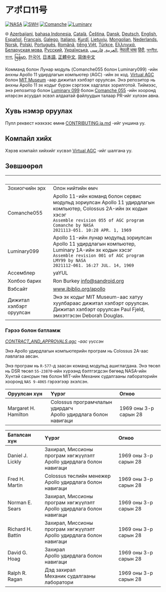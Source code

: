 # アポロ11号

[![NASA][1]][2]
[![SWH]][SWH_URL]
[![Comanche]][ComancheMilestone]
[![Luminary]][LuminaryMilestone]

🌐
[Azerbaijani][AZ],
[bahasa Indonesia][ID],
[Català][CA],
[Čeština][CZ],
[Dansk][DA],
[Deutsch][DE],
[English][EN],
[Español][ES],
[Français][FR],
[Galego][GL],
[Italiano][IT],
[Kurdî][KU],
[Lietuvių][LT],
[Mongolian][MN],
[Nederlands][NL],
[Norsk][NO],
[Polski][PL],
[Português][PT_BR],
[Română][RO],
[tiếng Việt][VI],
[Türkçe][TR],
[Ελληνικά][GR],
[Беларуская мова][BE],
[Русский][RU],
[Українська][UK],
[العربية][AR],
[فارسی][FA],
[नेपाली भाषा][NE]
[हिंदी][HI_IN],
[অসমীয়া][AS_IN],
[বাংলা][BD_BN],
[မြန်မာ][MM],
[한국어][KO_KR],
[日本語][JA],
[正體中文][ZH_TW],
[简体中文][ZH_CN]

[AR]:README.ar.md
[AS_IN]:README.as_in.md
[AZ]:README.az.md
[BD_BN]:README.bd_bn.md
[BE]:README.be.md
[CA]:README.ca.md
[CZ]:README.cz.md
[DA]:README.da.md
[DE]:README.de.md
[EN]:../README.md
[ES]:README.es.md
[FA]:README.fa.md
[FR]:README.fr.md
[GL]:README.gl.md
[GR]:README.gr.md
[HI_IN]:README.hi_in.md
[ID]:README.id.md
[IT]:README.it.md
[JA]:README.ja.md
[KO_KR]:README.ko_kr.md
[KU]:README.ku.md
[LT]:README.lt.md
[MM]:README.mm.md
[MN]:README.mn.md
[NE]:README.ne.md
[NL]:README.nl.md
[NO]:README.no.md
[PL]:README.pl.md
[PT_BR]:README.pt_br.md
[RO]:README.ro.md
[RU]:README.ru.md
[TR]:README.tr.md
[UK]:README.uk.md
[VI]:README.vi.md
[ZH_CN]:README.zh_cn.md
[ZH_TW]:README.zh_tw.md

Комманд болон Лунар модуль (Comanche055 болон Luminary099) -ийн анхны Apollo 11 удирдлагын компьютер (AGC) -ийн эх код. [Virtual AGC][3] болон [MIT Museum][4] -аар дижитал хэлбэрт оруулсан. Энэ репозитор нь анхны Apollo 11 эх кодыг бүрэн сэргээж хадгалах зорилготой. Тиймээс, энэ репозитор болон [Luminary 099][5] болон [Comanche 055][6] -ийн хооронд илэрсэн асуудал эсвэл алдаатай файлуудын талаар PR-ийг хүлээн авна.

## Хувь нэмэр оруулах

Пулл реквест нээхээс өмнө [CONTRIBUTING.ja.md][7] -ийг уншина уу.

## Компайл хийх

Хэрэв компайл хийхийг хүсвэл [Virtual AGC][8] -ийг шалгана уу.

## Зөвшөөрөл

&nbsp;      | &nbsp;
:---------- | :-----
Зохиогчийн эрх | Олон нийтийн өмч
Comanche055 | Apollo 11-ийн команд болон сервис модульд зориулсан Apollo 11 удирдлагын компьютер, Colossus 2A-ийн эх кодын хэсэг<br>`Assemble revision 055 of AGC program Comanche by NASA`<br>`2021113-051. 10:28 APR. 1, 1969`
Luminary099 | Apollo 11-ийн лунар модульд зориулсан Apollo 11 удирдлагын компьютер, Luminary 1A-ийн эх кодын хэсэг<br>`Assemble revision 001 of AGC program LMY99 by NASA`<br>`2021112-061. 16:27 JUL. 14, 1969`
Ассемблер    | yaYUL
Холбоо барих | Ron Burkey <info@sandroid.org>
Вэбсайт      | www.ibiblio.org/apollo
Дижитал хэлбэрт оруулсан | Энэ эх кодыг MIT Museum-аас хатуу хуулбараас дижитал хэлбэрт оруулсан. Дижитал хэлбэрт оруулсан Paul Fjeld, эмхэтгэсэн Deborah Douglas.

### Гэрээ болон батламж

*[CONTRACT_AND_APPROVALS.agc] -аас үүссэн*

Энэ Apollo удирдлагын компьютерийн програм нь Colossus 2A-аас лавлагаа авсан.

Энэ програм нь `R-577`-д заасан команд модульд ашиглагдана. Энэ төсөл нь DSR төсөл `55-23870`-ийн хүрээнд бэлтгэгдсэн бөгөөд NASA-ийн Хүнтэй сансрын төв болон MIT-ийн Механик судалгааны лабораторийн хооронд `NAS 9-4065` гэрээгээр эхэлсэн.

Оруулсан хүн         | Үүрэг | Огноо
:------------------- | :--- | :---
Margaret H. Hamilton | Colossus програмчлалын удирдагч<br>Apollo удирдлага болон навигаци | 1969 оны 3-р сарын 28

Баталсан хүн       | Үүрэг | Огноо
:---------------- | :--- | :---
Daniel J. Lickly  | Захирал, Миссионы програм хөгжүүлэлт<br>Apollo удирдлага болон навигаци | 1969 оны 3-р сарын 28
Fred H. Martin    | Colossus төслийн менежер<br>Apollo удирдлага болон навигаци | 1969 оны 3-р сарын 28
Norman E. Sears   | Захирал, Миссионы програм хөгжүүлэлт<br>Apollo удирдлага болон навигаци | 1969 оны 3-р сарын 28
Richard H. Battin | Захирал, Миссионы програм хөгжүүлэлт<br>Apollo удирдлага болон навигаци | 1969 оны 3-р сарын 28
David G. Hoag     | Захирал<br>Apollo удирдлага болон навигаци | 1969 оны 3-р сарын 28
Ralph R. Ragan    | Дэд захирал<br>Механик судалгааны лаборатори | 1969 оны 3-р сарын 28

[CONTRACT_AND_APPROVALS.agc]:https://github.com/chrislgarry/Apollo-11/blob/master/Comanche055/CONTRACT_AND_APPROVALS.agc
[1]:https://flat.badgen.net/badge/NASA/Mission%20Overview/0B3D91
[2]:https://www.nasa.gov/mission_pages/apollo/missions/apollo11.html
[3]:http://www.ibiblio.org/apollo/
[4]:http://web.mit.edu/museum/
[5]:http://www.ibiblio.org/apollo/ScansForConversion/Luminary099/
[6]:http://www.ibiblio.org/apollo/ScansForConversion/Comanche055/
[7]:https://github.com/chrislgarry/Apollo-11/blob/master/Translations/CONTRIBUTING.ja.md
[8]:https://github.com/rburkey2005/virtualagc
[SWH]:https://flat.badgen.net/badge/Software%20Heritage/Archive/0B3D91
[SWH_URL]:https://archive.softwareheritage.org/browse/origin/https://github.com/chrislgarry/Apollo-11/
[Comanche]:https://flat.badgen.net/github/milestones/chrislgarry/Apollo-11/1
[ComancheMilestone]:https://github.com/chrislgarry/Apollo-11/milestone/1
[Luminary]:https://flat.badgen.net/github/milestones/chrislgarry/Apollo-11/2
[LuminaryMilestone]:https://github.com/chrislgarry/Apollo-11/milestone/2

